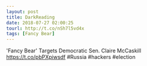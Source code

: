 ```yaml
---
layout: post
title: DarkReading
date: 2018-07-27 02:00:25
tourl: http://t.co/nSh7l5vd4x
tags: [Fancy Bear]
---
```

'Fancy Bear' Targets Democratic Sen. Claire McCaskill https://t.co/pbPXpiwsdf #Russia #hackers #election